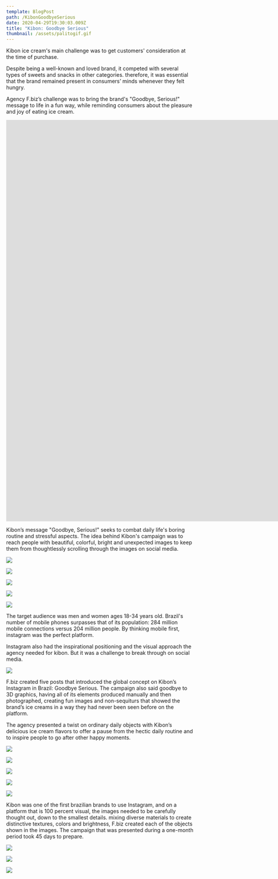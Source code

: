 ```yaml
---
template: BlogPost
path: /KibonGoodbyeSerious
date: 2020-04-29T19:30:03.009Z
title: "Kibon: Goodbye Serious"
thumbnail: /assets/palitogif.gif
---
```

Kibon ice cream's main challenge was to get customers' consideration at the time of purchase.

Despite being a well-known and loved brand, it competed with several types of sweets and snacks in other categories. therefore, it was essential that the brand remained present in consumers’ minds whenever they felt hungry.

Agency F.biz’s challenge was to bring the brand's "Goodbye, Serious!" message to life in a fun way, while reminding consumers about the pleasure and joy of eating ice cream.

<iframe src="https://player.vimeo.com/video/162886368?color=ffffff&title=0&byline=0&portrait=0" width="1920" height="1080" frameborder="0" webkitallowfullscreen mozallowfullscreen allowfullscreen></iframe>

Kibon’s message "Goodbye, Serious!" seeks to combat daily life's boring routine and stressful aspects. The idea behind Kibon's campaign was to reach people with beautiful, colorful, bright and unexpected images to keep them from thoughtlessly scrolling through the images on social media.

![](/assets/present-kibon-01_1250.jpg)

![](/assets/present-kibon-02_1250.jpg)

![](/assets/present-kibon-03_1250.jpg)

![](/assets/present-kibon-04_1250.jpg)

![](/assets/present-kibon-05_1250.jpg)

The target audience was men and women ages 18-34 years old. Brazil's number of mobile phones surpasses that of its population: 284 million mobile connections versus 204 million people. By thinking mobile first, instagram was the perfect platform.

Instagram also had the inspirational positioning and the visual approach the agency needed for kibon. But it was a challenge to break through on social media.

![](/assets/kibon-goodbyeserious_1600_c.jpg)

F.biz created five posts that introduced the global concept on Kibon’s Instagram in Brazil: Goodbye Serious. The campaign also said goodbye to 3D graphics, having all of its elements produced manually and then photographed, creating fun images and non-sequiturs that showed the brand’s ice creams in a way they had never been seen before on the platform.

The agency presented a twist on ordinary daily objects with Kibon’s delicious ice cream flavors to offer a pause from the hectic daily routine and to inspire people to go after other happy moments.

![](/assets/captura-de-tela-2015-07-13-s-17.08.29_1250.png)

![](/assets/captura-de-tela-2015-07-13-s-17.08.45_1250.png)

![](/assets/captura-de-tela-2015-07-13-s-17.09.05_1250.png)

![](/assets/captura-de-tela-2015-07-13-s-17.09.29_1250.png)

![](/assets/captura-de-tela-2015-07-13-s-17.09.56_1250.png)

Kibon was one of the first brazilian brands to use Instagram, and on a platform that is 100 percent visual, the images needed to be carefully thought out, down to the smallest details. mixing diverse materials to create distinctive textures, colors and brightness, F.biz created each of the objects shown in the images. The campaign that was presented during a one-month period took 45 days to prepare.

![](/assets/vaso_1600_c.jpg)

![](/assets/captura-de-tela-2016-09-20-as-15.59.21_521.png)

![](/assets/palitogif2.gif)